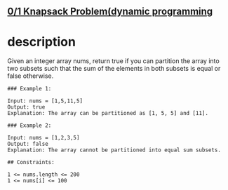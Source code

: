 ## [0/1 Knapsack Problem(dynamic programming](https://leetcode.com/problems/partition-equal-subset-sum/description/)


# description

 Given an integer array nums, return true if you can partition the array into two subsets such that the sum of the elements in both subsets is equal or false otherwise.
 
```
### Example 1:

Input: nums = [1,5,11,5]
Output: true
Explanation: The array can be partitioned as [1, 5, 5] and [11].

### Example 2:

Input: nums = [1,2,3,5]
Output: false
Explanation: The array cannot be partitioned into equal sum subsets.

## Constraints:

1 <= nums.length <= 200
1 <= nums[i] <= 100
```
